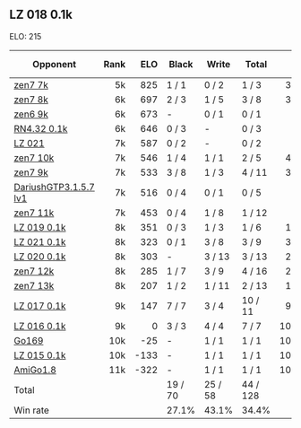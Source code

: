 ## LZ 018 0.1k ##

ELO: 215

Opponent | Rank | ELO | Black | Write | Total | Win rate
---------|-----:|----:|-------|-------|-------|-------:
[zen7 7k](zen7%207k.md) | 5k | 825 | 1 / 1 | 0 / 2 | 1 / 3 | 33.3%
[zen7 8k](zen7%208k.md) | 6k | 697 | 2 / 3 | 1 / 5 | 3 / 8 | 37.5%
[zen6 9k](zen6%209k.md) | 6k | 673 | - | 0 / 1 | 0 / 1 | 0.0%
[RN4.32 0.1k](RN4.32%200.1k.md) | 6k | 646 | 0 / 3 | - | 0 / 3 | 0.0%
[LZ 021](LZ%20021.md) | 7k | 587 | 0 / 2 | - | 0 / 2 | 0.0%
[zen7 10k](zen7%2010k.md) | 7k | 546 | 1 / 4 | 1 / 1 | 2 / 5 | 40.0%
[zen7 9k](zen7%209k.md) | 7k | 533 | 3 / 8 | 1 / 3 | 4 / 11 | 36.4%
[DariushGTP3.1.5.7 lv1](DariushGTP3.1.5.7%20lv1.md) | 7k | 516 | 0 / 4 | 0 / 1 | 0 / 5 | 0.0%
[zen7 11k](zen7%2011k.md) | 7k | 453 | 0 / 4 | 1 / 8 | 1 / 12 | 8.3%
[LZ 019 0.1k](LZ%20019%200.1k.md) | 8k | 351 | 0 / 3 | 1 / 3 | 1 / 6 | 16.7%
[LZ 021 0.1k](LZ%20021%200.1k.md) | 8k | 323 | 0 / 1 | 3 / 8 | 3 / 9 | 33.3%
[LZ 020 0.1k](LZ%20020%200.1k.md) | 8k | 303 | - | 3 / 13 | 3 / 13 | 23.1%
[zen7 12k](zen7%2012k.md) | 8k | 285 | 1 / 7 | 3 / 9 | 4 / 16 | 25.0%
[zen7 13k](zen7%2013k.md) | 8k | 207 | 1 / 2 | 1 / 11 | 2 / 13 | 15.4%
[LZ 017 0.1k](LZ%20017%200.1k.md) | 9k | 147 | 7 / 7 | 3 / 4 | 10 / 11 | 90.9%
[LZ 016 0.1k](LZ%20016%200.1k.md) | 9k | 0 | 3 / 3 | 4 / 4 | 7 / 7 | 100.0%
[Go169](Go169.md) | 10k | -25 | - | 1 / 1 | 1 / 1 | 100.0%
[LZ 015 0.1k](LZ%20015%200.1k.md) | 10k | -133 | - | 1 / 1 | 1 / 1 | 100.0%
[AmiGo1.8](AmiGo1.8.md) | 11k | -322 | - | 1 / 1 | 1 / 1 | 100.0%
Total | | | 19 / 70 | 25 / 58 | 44 / 128 | 
Win rate| | | 27.1% | 43.1% | 34.4% | 
